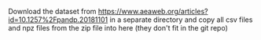 Download the dataset from https://www.aeaweb.org/articles?id=10.1257%2Fpandp.20181101 in a separate directory and copy all csv files and npz files from the zip file into here (they don't fit in the git repo)
